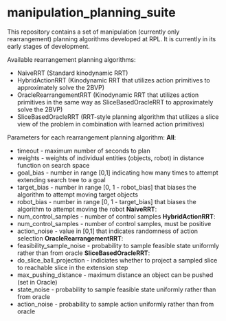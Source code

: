 # manipulation_planning_suite
This repository contains a set of manipulation (currently only rearrangement) planning algorithms developed at RPL.
It is currently in its early stages of development. 

Available rearrangement planning algorithms:
- NaiveRRT (Standard kinodynamic RRT)
- HybridActionRRT (Kinodynamic RRT that utilizes action primitives to approximately solve the 2BVP)
- OracleRearrangementRRT (Kinodynamic RRT that utilizes action primitives in the same way as SliceBasedOracleRRT to approximately solve the 2BVP)
- SliceBasedOracleRRT (RRT-style planning algorithm that utilizes a slice view of the problem in combination with learned action primitives)

Parameters for each rearrangement planning algorithm:
**All**:
- timeout - maximum number of seconds to plan
- weights - weights of individual entities (objects, robot) in distance function on search space
- goal_bias - number in range [0,1] indicating how many times to attempt extending search tree to a goal
- target_bias - number in range [0, 1 - robot_bias] that biases the algorithm to attempt moving target objects
- robot_bias - number in range [0, 1 - target_bias] that biases the algorithm to attempt moving the robot
**NaiveRRT**:
- num_control_samples - number of control samples
**HybridActionRRT**:
- num_control_samples - number of control samples, must be positive
- action_noise - value in [0,1] that indicates randomness of action selection
**OracleRearrangementRRT**:
- feasibility_sample_noise - probability to sample feasible state uniformly rather than from oracle
**SliceBasedOracleRRT**:
- do_slice_ball_projection - indiciates whether to project a sampled slice to reachable slice in the extension step
- max_pushing_distance - maximum distance an object can be pushed (set in Oracle)
- state_noise - probability to sample feasible state uniformly rather than from oracle
- action_noise - probability to sample action uniformly rather than from oracle

